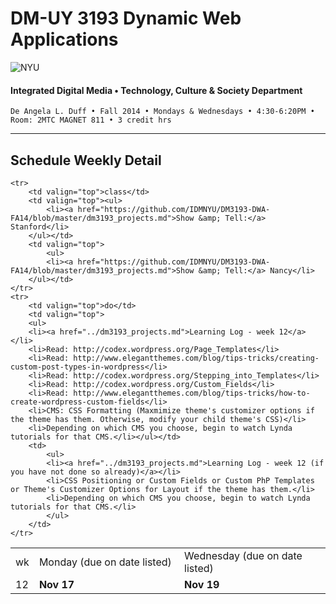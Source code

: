 # DM-UY 3193 Dynamic Web Applications

![NYU](http://ws2.polishedsolid.com/de/nyu_soe_logo.png)
#### Integrated Digital Media • Technology, Culture & Society Department

    De Angela L. Duff • Fall 2014 • Mondays & Wednesdays • 4:30-6:20PM • Room: 2MTC MAGNET 811 • 3 credit hrs

---

## Schedule Weekly Detail

<table>
<tr>
<td>wk</td>
<td>Monday (due on date listed)</td>
<td>Wednesday (due on date listed)</td>
</tr>
<!-- dates -->
    <tr>
        <td valign="top" width="4%">12</td>
        <td valign="top" width="48%"><strong>Nov 17</strong></td>
        <td valign="top" width="48%"><strong>Nov 19</strong></td>
    </tr>

    <tr>
        <td valign="top">class</td>
        <td valign="top"><ul>
            <li><a href="https://github.com/IDMNYU/DM3193-DWA-FA14/blob/master/dm3193_projects.md">Show &amp; Tell:</a> Stanford</li>
        </ul></td>
        <td valign="top">
            <ul>
            <li><a href="https://github.com/IDMNYU/DM3193-DWA-FA14/blob/master/dm3193_projects.md">Show &amp; Tell:</a> Nancy</li>
        </ul></td>
    </tr>
    <tr>
        <td valign="top">do</td>
        <td valign="top">
        <ul>
        <li><a href="../dm3193_projects.md">Learning Log - week 12</a></li>
        <li>Read: http://codex.wordpress.org/Page_Templates</li>
        <li>Read: http://www.elegantthemes.com/blog/tips-tricks/creating-custom-post-types-in-wordpress</li>
        <li>Read: http://codex.wordpress.org/Stepping_into_Templates</li>
        <li>Read: http://codex.wordpress.org/Custom_Fields</li>
        <li>Read: http://www.elegantthemes.com/blog/tips-tricks/how-to-create-wordpress-custom-fields</li>
        <li>CMS: CSS Formatting (Maxmimize theme's customizer options if the theme has them. Otherwise, modify your child theme's CSS)</li>
        <li>Depending on which CMS you choose, begin to watch Lynda tutorials for that CMS.</li></ul></td>
        <td>
            <ul>
            <li><a href="../dm3193_projects.md">Learning Log - week 12 (if you have not done so already)</a></li>      
            <li>CSS Positioning or Custom Fields or Custom PhP Templates or Theme's Customizer Options for Layout if the theme has them.</li>
            <li>Depending on which CMS you choose, begin to watch Lynda tutorials for that CMS.</li>
            </ul>
        </td>
    </tr>

</table>